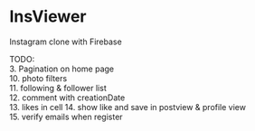 # InsViewer
Instagram clone with Firebase

TODO:  
3. Pagination on home page  
10. photo filters  
11. following & follower list  
12. comment with creationDate  
13. likes in cell
14. show like and save in postview & profile view  
15. verify emails when register
